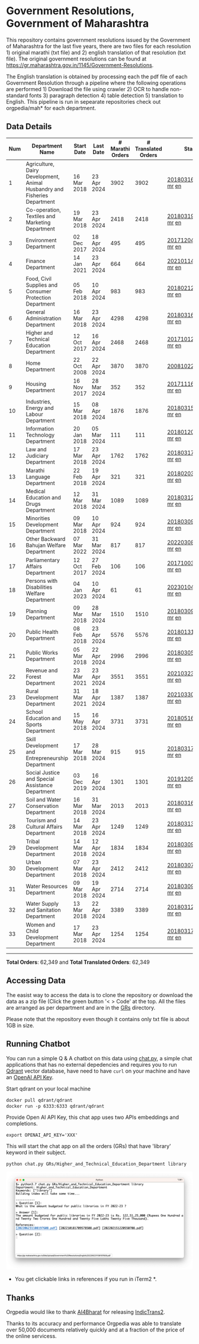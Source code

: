 # Government Resolutions, Government of Maharashtra

This repository contains government resolutions issued by the Government of Maharashtra for the last five years, there are two files for each resolution 1) original marathi (txt file) and 2) english translation of that resolution (txt file). The original government resolutions can be found at https://gr.maharashtra.gov.in/1145/Government-Resolutions.

The English translation is obtained by processing each the pdf file of each Government Resolution through a pipeline where the following operations are performed 1) Download the file using crawler 2) OCR to handle non-standard fonts 3) paragraph detection 4) table  detection 5) translation to English. This pipeline is run in sepearate repositories check out orgpedia/mah* for each department.


## Data Details

| Num | Department Name | Start Date | Last Date | # Marathi Orders | # Translated Orders | Starting Order | Last Order |
| --- | --------------- | ---------- | --------- | ---------------- | ------------------- | -------------- | ---------- |
| 1 | Agriculture, Dairy Development, Animal Husbandry and Fisheries Department | 16 Mar 2018 | 23 Apr 2024 | 3902 | 3902 | [201803161624182101.pdf](https://gr.maharashtra.gov.in/Site/Upload/Government%20Resolutions/English/201803161624182101.pdf) [mr](GRs/Agriculture,_Dairy_Development,_Animal_Husbandry_and_Fisheries_Department/201803161624182101.pdf.mr.txt) [en](GRs/Agriculture,_Dairy_Development,_Animal_Husbandry_and_Fisheries_Department/201803161624182101.pdf.en.txt) | [202404231735590601.pdf](https://gr.maharashtra.gov.in/Site/Upload/Government%20Resolutions/English/202404231735590601.pdf) [mr](GRs/Agriculture,_Dairy_Development,_Animal_Husbandry_and_Fisheries_Department/202404231735590601.pdf.mr.txt) [en](GRs/Agriculture,_Dairy_Development,_Animal_Husbandry_and_Fisheries_Department/202404231735590601.pdf.en.txt) |
| 2 | Co-operation, Textiles and Marketing Department | 19 Mar 2018 | 23 Apr 2024 | 2418 | 2418 | [201803191257576702.pdf](https://gr.maharashtra.gov.in/Site/Upload/Government%20Resolutions/English/201803191257576702.pdf) [mr](GRs/Co-operation,_Textiles_and_Marketing_Department/201803191257576702.pdf.mr.txt) [en](GRs/Co-operation,_Textiles_and_Marketing_Department/201803191257576702.pdf.en.txt) | [202404231803523502.pdf](https://gr.maharashtra.gov.in/Site/Upload/Government%20Resolutions/English/202404231803523502.pdf) [mr](GRs/Co-operation,_Textiles_and_Marketing_Department/202404231803523502.pdf.mr.txt) [en](GRs/Co-operation,_Textiles_and_Marketing_Department/202404231803523502.pdf.en.txt) |
| 3 | Environment Department | 02 Dec 2017 | 18 Apr 2024 | 495 | 495 | [201712041147216904.pdf](https://gr.maharashtra.gov.in/Site/Upload/Government%20Resolutions/English/201712041147216904.pdf) [mr](GRs/Environment_Department/201712041147216904.pdf.mr.txt) [en](GRs/Environment_Department/201712041147216904.pdf.en.txt) | [202404181458234804.pdf](https://gr.maharashtra.gov.in/Site/Upload/Government%20Resolutions/English/202404181458234804.pdf) [mr](GRs/Environment_Department/202404181458234804.pdf.mr.txt) [en](GRs/Environment_Department/202404181458234804.pdf.en.txt) |
| 4 | Finance Department | 14 Jan 2021 | 23 Apr 2024 | 664 | 664 | [202101141237329905.pdf](https://gr.maharashtra.gov.in/Site/Upload/Government%20Resolutions/English/202101141237329905.pdf) [mr](GRs/Finance_Department/202101141237329905.pdf.mr.txt) [en](GRs/Finance_Department/202101141237329905.pdf.en.txt) | [202404231207138505.pdf](https://gr.maharashtra.gov.in/Site/Upload/Government%20Resolutions/English/202404231207138505.pdf) [mr](GRs/Finance_Department/202404231207138505.pdf.mr.txt) [en](GRs/Finance_Department/202404231207138505.pdf.en.txt) |
| 5 | Food, Civil Supplies and Consumer Protection Department | 05 Feb 2018 | 10 Apr 2024 | 983 | 983 | [201802121244545806.pdf](https://gr.maharashtra.gov.in/Site/Upload/Government%20Resolutions/English/201802121244545806.pdf) [mr](GRs/Food,_Civil_Supplies_and_Consumer_Protection_Department/201802121244545806.pdf.mr.txt) [en](GRs/Food,_Civil_Supplies_and_Consumer_Protection_Department/201802121244545806.pdf.en.txt) | [202404101813448506.pdf](https://gr.maharashtra.gov.in/Site/Upload/Government%20Resolutions/English/202404101813448506.pdf) [mr](GRs/Food,_Civil_Supplies_and_Consumer_Protection_Department/202404101813448506.pdf.mr.txt) [en](GRs/Food,_Civil_Supplies_and_Consumer_Protection_Department/202404101813448506.pdf.en.txt) |
| 6 | General Administration Department | 16 Mar 2018 | 23 Apr 2024 | 4298 | 4298 | [201803161224022707.pdf](https://gr.maharashtra.gov.in/Site/Upload/Government%20Resolutions/English/201803161224022707.pdf) [mr](GRs/General_Administration_Department/201803161224022707.pdf.mr.txt) [en](GRs/General_Administration_Department/201803161224022707.pdf.en.txt) | [202404231640453507.pdf](https://gr.maharashtra.gov.in/Site/Upload/Government%20Resolutions/English/202404231640453507.pdf) [mr](GRs/General_Administration_Department/202404231640453507.pdf.mr.txt) [en](GRs/General_Administration_Department/202404231640453507.pdf.en.txt) |
| 7 | Higher and Technical Education Department | 12 Oct 2017 | 16 Apr 2024 | 2468 | 2468 | [201710121514029708.pdf](https://gr.maharashtra.gov.in/Site/Upload/Government%20Resolutions/English/201710121514029708.pdf) [mr](GRs/Higher_and_Technical_Education_Department/201710121514029708.pdf.mr.txt) [en](GRs/Higher_and_Technical_Education_Department/201710121514029708.pdf.en.txt) | [202404161255130808.pdf](https://gr.maharashtra.gov.in/Site/Upload/Government%20Resolutions/English/202404161255130808.pdf) [mr](GRs/Higher_and_Technical_Education_Department/202404161255130808.pdf.mr.txt) [en](GRs/Higher_and_Technical_Education_Department/202404161255130808.pdf.en.txt) |
| 8 | Home Department | 22 Oct 2008 | 22 Apr 2024 | 3870 | 3870 | [20081022.pdf](https://gr.maharashtra.gov.in/Site/Upload/Government%20Resolutions/English/20081022.pdf) [mr](GRs/Home_Department/20081022.pdf.mr.txt) [en](GRs/Home_Department/20081022.pdf.en.txt) | [202404221431102129.pdf](https://gr.maharashtra.gov.in/Site/Upload/Government%20Resolutions/English/202404221431102129.pdf) [mr](GRs/Home_Department/202404221431102129.pdf.mr.txt) [en](GRs/Home_Department/202404221431102129.pdf.en.txt) |
| 9 | Housing Department | 16 Nov 2017 | 28 Mar 2024 | 352 | 352 | [201711161447076609.pdf](https://gr.maharashtra.gov.in/Site/Upload/Government%20Resolutions/English/201711161447076609.pdf) [mr](GRs/Housing_Department/201711161447076609.pdf.mr.txt) [en](GRs/Housing_Department/201711161447076609.pdf.en.txt) | [202403281255554909.pdf](https://gr.maharashtra.gov.in/Site/Upload/Government%20Resolutions/English/202403281255554909.pdf) [mr](GRs/Housing_Department/202403281255554909.pdf.mr.txt) [en](GRs/Housing_Department/202403281255554909.pdf.en.txt) |
| 10 | Industries, Energy and Labour Department | 15 Mar 2018 | 08 Apr 2024 | 1876 | 1876 | [201803151204055010.pdf](https://gr.maharashtra.gov.in/Site/Upload/Government%20Resolutions/English/201803151204055010.pdf) [mr](GRs/Industries,_Energy_and_Labour_Department/201803151204055010.pdf.mr.txt) [en](GRs/Industries,_Energy_and_Labour_Department/201803151204055010.pdf.en.txt) | [202404081506368810.pdf](https://gr.maharashtra.gov.in/Site/Upload/Government%20Resolutions/English/202404081506368810.pdf) [mr](GRs/Industries,_Energy_and_Labour_Department/202404081506368810.pdf.mr.txt) [en](GRs/Industries,_Energy_and_Labour_Department/202404081506368810.pdf.en.txt) |
| 11 | Information Technology Department | 20 Jan 2018 | 05 Mar 2024 | 111 | 111 | [201801201843024511.pdf](https://gr.maharashtra.gov.in/Site/Upload/Government%20Resolutions/English/201801201843024511.pdf) [mr](GRs/Information_Technology_Department/201801201843024511.pdf.mr.txt) [en](GRs/Information_Technology_Department/201801201843024511.pdf.en.txt) | [202403051249430211.pdf](https://gr.maharashtra.gov.in/Site/Upload/Government%20Resolutions/English/202403051249430211.pdf) [mr](GRs/Information_Technology_Department/202403051249430211.pdf.mr.txt) [en](GRs/Information_Technology_Department/202403051249430211.pdf.en.txt) |
| 12 | Law and Judiciary Department | 17 Mar 2018 | 23 Apr 2024 | 1762 | 1762 | [201803171129290212.pdf](https://gr.maharashtra.gov.in/Site/Upload/Government%20Resolutions/English/201803171129290212.pdf) [mr](GRs/Law_and_Judiciary_Department/201803171129290212.pdf.mr.txt) [en](GRs/Law_and_Judiciary_Department/201803171129290212.pdf.en.txt) | [202404231450483012.pdf](https://gr.maharashtra.gov.in/Site/Upload/Government%20Resolutions/English/202404231450483012.pdf) [mr](GRs/Law_and_Judiciary_Department/202404231450483012.pdf.mr.txt) [en](GRs/Law_and_Judiciary_Department/202404231450483012.pdf.en.txt) |
| 13 | Marathi Language Department | 22 Feb 2018 | 19 Apr 2024 | 321 | 321 | [201802031549154233.pdf](https://gr.maharashtra.gov.in/Site/Upload/Government%20Resolutions/English/201802031549154233.pdf) [mr](GRs/Marathi_Language_Department/201802031549154233.pdf.mr.txt) [en](GRs/Marathi_Language_Department/201802031549154233.pdf.en.txt) | [202404191657323233.pdf](https://gr.maharashtra.gov.in/Site/Upload/Government%20Resolutions/English/202404191657323233.pdf) [mr](GRs/Marathi_Language_Department/202404191657323233.pdf.mr.txt) [en](GRs/Marathi_Language_Department/202404191657323233.pdf.en.txt) |
| 14 | Medical Education and Drugs Department | 12 Mar 2018 | 31 Mar 2024 | 1089 | 1089 | [201803121137094813.pdf](https://gr.maharashtra.gov.in/Site/Upload/Government%20Resolutions/English/201803121137094813.pdf) [mr](GRs/Medical_Education_and_Drugs_Department/201803121137094813.pdf.mr.txt) [en](GRs/Medical_Education_and_Drugs_Department/201803121137094813.pdf.en.txt) | [202403311912520713.pdf](https://gr.maharashtra.gov.in/Site/Upload/Government%20Resolutions/English/202403311912520713.pdf) [mr](GRs/Medical_Education_and_Drugs_Department/202403311912520713.pdf.mr.txt) [en](GRs/Medical_Education_and_Drugs_Department/202403311912520713.pdf.en.txt) |
| 15 | Minorities Development Department | 09 Mar 2018 | 10 Apr 2024 | 924 | 924 | [201803091218355314.pdf](https://gr.maharashtra.gov.in/Site/Upload/Government%20Resolutions/English/201803091218355314.pdf) [mr](GRs/Minorities_Development_Department/201803091218355314.pdf.mr.txt) [en](GRs/Minorities_Development_Department/201803091218355314.pdf.en.txt) | [202404101455460814.pdf](https://gr.maharashtra.gov.in/Site/Upload/Government%20Resolutions/English/202404101455460814.pdf) [mr](GRs/Minorities_Development_Department/202404101455460814.pdf.mr.txt) [en](GRs/Minorities_Development_Department/202404101455460814.pdf.en.txt) |
| 16 | Other Backward Bahujan Welfare Department | 07 Mar 2022 | 31 Mar 2024 | 817 | 817 | [202203081752439334.pdf](https://gr.maharashtra.gov.in/Site/Upload/Government%20Resolutions/English/202203081752439334.pdf) [mr](GRs/Other_Backward_Bahujan_Welfare_Department/202203081752439334.pdf.mr.txt) [en](GRs/Other_Backward_Bahujan_Welfare_Department/202203081752439334.pdf.en.txt) | [202404021242002234.pdf](https://gr.maharashtra.gov.in/Site/Upload/Government%20Resolutions/English/202404021242002234.pdf) [mr](GRs/Other_Backward_Bahujan_Welfare_Department/202404021242002234.pdf.mr.txt) [en](GRs/Other_Backward_Bahujan_Welfare_Department/202404021242002234.pdf.en.txt) |
| 17 | Parliamentary Affairs Department | 12 Oct 2017 | 27 Feb 2024 | 106 | 106 | [201710031642378615.pdf](https://gr.maharashtra.gov.in/Site/Upload/Government%20Resolutions/English/201710031642378615.pdf) [mr](GRs/Parliamentary_Affairs_Department/201710031642378615.pdf.mr.txt) [en](GRs/Parliamentary_Affairs_Department/201710031642378615.pdf.en.txt) | [202402271500283915.pdf](https://gr.maharashtra.gov.in/Site/Upload/Government%20Resolutions/English/202402271500283915.pdf) [mr](GRs/Parliamentary_Affairs_Department/202402271500283915.pdf.mr.txt) [en](GRs/Parliamentary_Affairs_Department/202402271500283915.pdf.en.txt) |
| 18 | Persons with Disabilities Welfare Department | 04 Jan 2023 | 10 Apr 2024 | 61 | 61 | [202301041906309635.pdf](https://gr.maharashtra.gov.in/Site/Upload/Government%20Resolutions/English/202301041906309635.pdf) [mr](GRs/Persons_with_Disabilities_Welfare_Department/202301041906309635.pdf.mr.txt) [en](GRs/Persons_with_Disabilities_Welfare_Department/202301041906309635.pdf.en.txt) | [202404101258220535.pdf](https://gr.maharashtra.gov.in/Site/Upload/Government%20Resolutions/English/202404101258220535.pdf) [mr](GRs/Persons_with_Disabilities_Welfare_Department/202404101258220535.pdf.mr.txt) [en](GRs/Persons_with_Disabilities_Welfare_Department/202404101258220535.pdf.en.txt) |
| 19 | Planning Department | 09 Mar 2018 | 28 Mar 2024 | 1510 | 1510 | [201803091441032716.pdf](https://gr.maharashtra.gov.in/Site/Upload/Government%20Resolutions/English/201803091441032716.pdf) [mr](GRs/Planning_Department/201803091441032716.pdf.mr.txt) [en](GRs/Planning_Department/201803091441032716.pdf.en.txt) | [202403281801217116.pdf](https://gr.maharashtra.gov.in/Site/Upload/Government%20Resolutions/English/202403281801217116.pdf) [mr](GRs/Planning_Department/202403281801217116.pdf.mr.txt) [en](GRs/Planning_Department/202403281801217116.pdf.en.txt) |
| 20 | Public Health Department | 08 Feb 2018 | 23 Apr 2024 | 5576 | 5576 | [201801311722275417.pdf](https://gr.maharashtra.gov.in/Site/Upload/Government%20Resolutions/English/201801311722275417.pdf) [mr](GRs/Public_Health_Department/201801311722275417.pdf.mr.txt) [en](GRs/Public_Health_Department/201801311722275417.pdf.en.txt) | [202404231115528817.pdf](https://gr.maharashtra.gov.in/Site/Upload/Government%20Resolutions/English/202404231115528817.pdf) [mr](GRs/Public_Health_Department/202404231115528817.pdf.mr.txt) [en](GRs/Public_Health_Department/202404231115528817.pdf.en.txt) |
| 21 | Public Works Department | 05 Mar 2018 | 22 Apr 2024 | 2996 | 2996 | [201803051515468118.pdf](https://gr.maharashtra.gov.in/Site/Upload/Government%20Resolutions/English/201803051515468118.pdf) [mr](GRs/Public_Works_Department/201803051515468118.pdf.mr.txt) [en](GRs/Public_Works_Department/201803051515468118.pdf.en.txt) | [202404221703491818.pdf](https://gr.maharashtra.gov.in/Site/Upload/Government%20Resolutions/English/202404221703491818.pdf) [mr](GRs/Public_Works_Department/202404221703491818.pdf.mr.txt) [en](GRs/Public_Works_Department/202404221703491818.pdf.en.txt) |
| 22 | Revenue and Forest Department | 23 Mar 2021 | 23 Apr 2024 | 3551 | 3551 | [202103231328393119.pdf](https://gr.maharashtra.gov.in/Site/Upload/Government%20Resolutions/English/202103231328393119.pdf) [mr](GRs/Revenue_and_Forest_Department/202103231328393119.pdf.mr.txt) [en](GRs/Revenue_and_Forest_Department/202103231328393119.pdf.en.txt) | [202404231529497319.pdf](https://gr.maharashtra.gov.in/Site/Upload/Government%20Resolutions/English/202404231529497319.pdf) [mr](GRs/Revenue_and_Forest_Department/202404231529497319.pdf.mr.txt) [en](GRs/Revenue_and_Forest_Department/202404231529497319.pdf.en.txt) |
| 23 | Rural Development Department | 31 Mar 2021 | 18 Apr 2024 | 1387 | 1387 | [202103301021181120.pdf](https://gr.maharashtra.gov.in/Site/Upload/Government%20Resolutions/English/202103301021181120.pdf) [mr](GRs/Rural_Development_Department/202103301021181120.pdf.mr.txt) [en](GRs/Rural_Development_Department/202103301021181120.pdf.en.txt) | [202404101623294620.pdf](https://gr.maharashtra.gov.in/Site/Upload/Government%20Resolutions/English/202404101623294620.pdf) [mr](GRs/Rural_Development_Department/202404101623294620.pdf.mr.txt) [en](GRs/Rural_Development_Department/202404101623294620.pdf.en.txt) |
| 24 | School Education and Sports Department | 15 May 2018 | 16 Apr 2024 | 3731 | 3731 | [201805161114241221.pdf](https://gr.maharashtra.gov.in/Site/Upload/Government%20Resolutions/English/201805161114241221.pdf) [mr](GRs/School_Education_and_Sports_Department/201805161114241221.pdf.mr.txt) [en](GRs/School_Education_and_Sports_Department/201805161114241221.pdf.en.txt) | [202404161809263921.pdf](https://gr.maharashtra.gov.in/Site/Upload/Government%20Resolutions/English/202404161809263921.pdf) [mr](GRs/School_Education_and_Sports_Department/202404161809263921.pdf.mr.txt) [en](GRs/School_Education_and_Sports_Department/202404161809263921.pdf.en.txt) |
| 25 | Skill Development and Entrepreneurship Department | 17 Mar 2018 | 28 Mar 2024 | 915 | 915 | [201803171322099003.pdf](https://gr.maharashtra.gov.in/Site/Upload/Government%20Resolutions/English/201803171322099003.pdf) [mr](GRs/Skill_Development_and_Entrepreneurship_Department/201803171322099003.pdf.mr.txt) [en](GRs/Skill_Development_and_Entrepreneurship_Department/201803171322099003.pdf.en.txt) | [202403281217542303.pdf](https://gr.maharashtra.gov.in/Site/Upload/Government%20Resolutions/English/202403281217542303.pdf) [mr](GRs/Skill_Development_and_Entrepreneurship_Department/202403281217542303.pdf.mr.txt) [en](GRs/Skill_Development_and_Entrepreneurship_Department/202403281217542303.pdf.en.txt) |
| 26 | Social Justice and Special Assistance Department | 03 Dec 2019 | 16 Apr 2024 | 1301 | 1301 | [201912051107011622.pdf](https://gr.maharashtra.gov.in/Site/Upload/Government%20Resolutions/English/201912051107011622.pdf) [mr](GRs/Social_Justice_and_Special_Assistance_Department/201912051107011622.pdf.mr.txt) [en](GRs/Social_Justice_and_Special_Assistance_Department/201912051107011622.pdf.en.txt) | [202404161419000822.pdf](https://gr.maharashtra.gov.in/Site/Upload/Government%20Resolutions/English/202404161419000822.pdf) [mr](GRs/Social_Justice_and_Special_Assistance_Department/202404161419000822.pdf.mr.txt) [en](GRs/Social_Justice_and_Special_Assistance_Department/202404161419000822.pdf.en.txt) |
| 27 | Soil and Water Conservation Department | 16 Mar 2018 | 31 Mar 2024 | 2013 | 2013 | [201803161247582426.pdf](https://gr.maharashtra.gov.in/Site/Upload/Government%20Resolutions/English/201803161247582426.pdf) [mr](GRs/Soil_and_Water_Conservation_Department/201803161247582426.pdf.mr.txt) [en](GRs/Soil_and_Water_Conservation_Department/201803161247582426.pdf.en.txt) | [202403311637210026.pdf](https://gr.maharashtra.gov.in/Site/Upload/Government%20Resolutions/English/202403311637210026.....pdf) [mr](GRs/Soil_and_Water_Conservation_Department/202403311637210026.pdf.mr.txt) [en](GRs/Soil_and_Water_Conservation_Department/202403311637210026.pdf.en.txt) |
| 28 | Tourism and Cultural Affairs Department | 14 Mar 2018 | 23 Apr 2024 | 1249 | 1249 | [201803131542054523.pdf](https://gr.maharashtra.gov.in/Site/Upload/Government%20Resolutions/English/201803131542054523.pdf) [mr](GRs/Tourism_and_Cultural_Affairs_Department/201803131542054523.pdf.mr.txt) [en](GRs/Tourism_and_Cultural_Affairs_Department/201803131542054523.pdf.en.txt) | [202404231115026723.pdf](https://gr.maharashtra.gov.in/Site/Upload/Government%20Resolutions/English/202404231115026723.pdf) [mr](GRs/Tourism_and_Cultural_Affairs_Department/202404231115026723.pdf.mr.txt) [en](GRs/Tourism_and_Cultural_Affairs_Department/202404231115026723.pdf.en.txt) |
| 29 | Tribal Development Department | 14 Mar 2018 | 12 Apr 2024 | 1834 | 1834 | [201803091105184924.pdf](https://gr.maharashtra.gov.in/Site/Upload/Government%20Resolutions/English/201803091105184924.pdf) [mr](GRs/Tribal_Development_Department/201803091105184924.pdf.mr.txt) [en](GRs/Tribal_Development_Department/201803091105184924.pdf.en.txt) | [202404051752162224.pdf](https://gr.maharashtra.gov.in/Site/Upload/Government%20Resolutions/English/202404051752162224.pdf) [mr](GRs/Tribal_Development_Department/202404051752162224.pdf.mr.txt) [en](GRs/Tribal_Development_Department/202404051752162224.pdf.en.txt) |
| 30 | Urban Development Department | 07 Mar 2018 | 23 Apr 2024 | 2412 | 2412 | [201803071203178325.pdf](https://gr.maharashtra.gov.in/Site/Upload/Government%20Resolutions/English/201803071203178325.pdf) [mr](GRs/Urban_Development_Department/201803071203178325.pdf.mr.txt) [en](GRs/Urban_Development_Department/201803071203178325.pdf.en.txt) | [202404231442080425.pdf](https://gr.maharashtra.gov.in/Site/Upload/Government%20Resolutions/English/202404231442080425.pdf) [mr](GRs/Urban_Development_Department/202404231442080425.pdf.mr.txt) [en](GRs/Urban_Development_Department/202404231442080425.pdf.en.txt) |
| 31 | Water Resources Department | 09 Mar 2018 | 19 Apr 2024 | 2714 | 2714 | [201803091034435527.pdf](https://gr.maharashtra.gov.in/Site/Upload/Government%20Resolutions/English/201803091034435527.pdf) [mr](GRs/Water_Resources_Department/201803091034435527.pdf.mr.txt) [en](GRs/Water_Resources_Department/201803091034435527.pdf.en.txt) | [202404191425148827.pdf](https://gr.maharashtra.gov.in/Site/Upload/Government%20Resolutions/English/202404191425148827.pdf) [mr](GRs/Water_Resources_Department/202404191425148827.pdf.mr.txt) [en](GRs/Water_Resources_Department/202404191425148827.pdf.en.txt) |
| 32 | Water Supply and Sanitation Department | 13 Mar 2018 | 22 Apr 2024 | 3389 | 3389 | [201803121414108428.pdf](https://gr.maharashtra.gov.in/Site/Upload/Government%20Resolutions/English/201803121414108428.pdf) [mr](GRs/Water_Supply_and_Sanitation_Department/201803121414108428.pdf.mr.txt) [en](GRs/Water_Supply_and_Sanitation_Department/201803121414108428.pdf.en.txt) | [202404221115031528.pdf](https://gr.maharashtra.gov.in/Site/Upload/Government%20Resolutions/English/202404221115031528.pdf) [mr](GRs/Water_Supply_and_Sanitation_Department/202404221115031528.pdf.mr.txt) [en](GRs/Water_Supply_and_Sanitation_Department/202404221115031528.pdf.en.txt) |
| 33 | Women and Child Development Department | 17 Mar 2018 | 23 Apr 2024 | 1254 | 1254 | [201803171539444330.pdf](https://gr.maharashtra.gov.in/Site/Upload/Government%20Resolutions/English/201803171539444330.pdf) [mr](GRs/Women_and_Child_Development_Department/201803171539444330.pdf.mr.txt) [en](GRs/Women_and_Child_Development_Department/201803171539444330.pdf.en.txt) | [202404231810553630.pdf](https://gr.maharashtra.gov.in/Site/Upload/Government%20Resolutions/English/202404231810553630.pdf) [mr](GRs/Women_and_Child_Development_Department/202404231810553630.pdf.mr.txt) [en](GRs/Women_and_Child_Development_Department/202404231810553630.pdf.en.txt) |
----------------------------------------------------------------------------------------------------

**Total Orders**: 62,349 and **Total Translated Orders**: 62,349
## Accessing Data

The easist way to access the data is to clone the repository or download the data as a zip file (Click the green button '< > Code' at the top. All the files are arranged as per department and are in the [GRs](GRs) directory.

Please note that the repository even though it contains only txt file is about 1GB in size.

## Running Chatbot

You can run a simple Q & A chatbot on this data using [chat.py](chat.py), a simple chat applications that has no external depedencies and requires you to run [Qdrant](https://qdrant.tech/) vector database, have need to have `curl` on your machine and have an [OpenAI API Key](https://help.openai.com/en/articles/4936850-where-do-i-find-my-secret-api-key).

Start qdrant on your local machine
```shell
docker pull qdrant/qdrant
docker run -p 6333:6333 qdrant/qdrant
```

Provide Open AI API Key, this chat app uses two APIs embeddings and completions.
```shell
export OPENAI_API_KEY='XXX'
```

This will start the chat app on all the orders (GRs) that have 'library' keyword in their subject.

```shell
python chat.py GRs/Higher_and_Technical_Education_Department library
```

![screenshot of running chat.py](screenshot.png)

* You get clickable links in references if you run in iTerm2 *.

## Thanks

Orgpedia would like to thank [AI4Bharat](https://ai4bharat.iitm.ac.in/) for releasing [IndicTrans2](https://github.com/AI4Bharat/IndicTrans2).

Thanks to its accuracy and performance Orgpedia was able to translate over 50,000 documents relatively quickly and at a fraction of the price of the online servicess.











